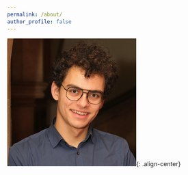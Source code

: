 ```yaml
---
permalink: /about/
author_profile: false
---
```


![image-center](/assets/images/profile_about.jpeg){: .align-center}